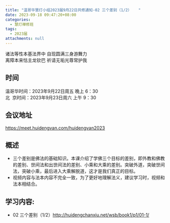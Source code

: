```yaml
---
title: "温哥华慧灯小组2023届9月22日共修通知-02 三个差别（1/2）   "
date: 2023-09-18 09:47:20+08:00
categories:
  - 慧灯禅修班
tags:
  - 2023届
attachments: null
---
```

诸法等性本基法界中 自现圆满三身游舞力  
离障本来怙主龙钦巴 祈请无垢光尊常护我


## 时间

温哥华时间：2023年9月22日周五 晚上 6：30  
北  京时间：2023年9月23日周六 上午 9：30

## 会议地址

<https://meet.huidengvan.com/huidengvan2023>
## 概述 
- 三个差别是佛法的基础知识。本课介绍了学佛三个目标的差别，即外教和佛教的差别、世间法和出世间法的差别、小乘和大乘的差别。突破外道，突破世间法，突破小乘，最后进入大乘解脱道，这才是我们真正的目标。
- 视频内容与法本内容不完全一致，为了更好地理解法义，建议学习时，视频和法本相结合。 
## 学习内容:
- 02 三个差别（1/2）<http://huidengchanxiu.net/wsb/book1/p1/01-1/>